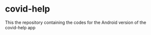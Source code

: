 # covid-help
This the repository containing the codes for the Android version of the covid-help app

